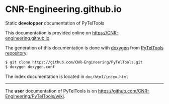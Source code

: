# CNR-Engineering.github.io
Static **developper** documentation of PyTelTools

This documentation is provided online on https://CNR-engineering.github.io.

The generation of this documentation is done with [doxygen](www.doxygen.org) from [PyTelTools repository](https://github.com/CNR-Engineering/PyTelTools):
```bash
$ git clone https://github.com/CNR-Engineering/PyTelTools.git
$ doxygen doxygen.conf
```
The index documentation is located in `doc/html/index.html`

-----

The **user** documentation of PyTelTools is on https://github.com/CNR-Engineering/PyTelTools/wiki.
